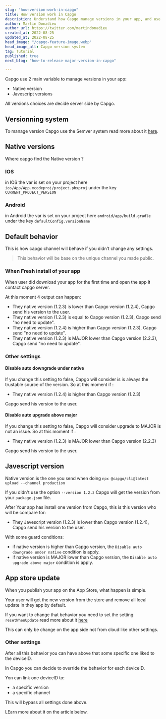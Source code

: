 ```yaml
---
slug: "how-version-work-in-capgo"
title: How version work in Capgo
description: Understand how Capgo manage versions in your app, and use it at best.
author: Martin Donadieu
author_url: https://twitter.com/martindonadieu
created_at: 2022-08-25
updated_at: 2022-08-25
head_image: "/capgo-feature-image.webp"
head_image_alt: Capgo version system
tag: Tutorial
published: true
next_blog: "how-to-release-major-version-in-capgo"

---
```


Capgo use 2 main variable to manage versions in your app:
  - Native version
  - Javescript versions

All versions choices are decide server side by Capgo.

## Versionning system

To manage version Capgo use the Semver system read more about it [here](https://semver.org/).
## Native versions

Where capgo find the Native version ?

### IOS
  in IOS the var is set on your project here `ios/App/App.xcodeproj/project.pbxproj` under the key `CURRENT_PROJECT_VERSION`

### Android
  in Android the var is set on your project here `android/app/build.gradle` under the key `defaultConfig.versionName`

## Default behavior

This is how capgo channel will behave if you didn't change any settings.

> This behavior will be base on the unique channel you made public.

### When Fresh install of your app
When user did download your app for the first time and open the app it contact capgo server.

At this moment 4 output can happen:
  - They native version (1.2.3) is lower than Capgo version (1.2.4), Capgo send his version to the user.
  - They native version (1.2.3) is equal to Capgo version (1.2.3), Capgo send "no need to update".
  - They native version (1.2.4) is higher than Capgo version (1.2.3), Capgo send "no need to update".
  - They native version (1.2.3) is MAJOR lower than Capgo version (2.2.3), Capgo send "no need to update".

### Other settings

#### Disable auto downgrade under native

If you change this setting to false, Capgo will consider is is always the trustable source of the version.
So at this moment if :
- They native version (1.2.4) is higher than Capgo version (1.2.3)

Capgo send his version to the user.

#### Disable auto upgrade above major

If you change this setting to false, Capgo will consider upgrade to MAJOR is not an issue.
So at this moment if :
- They native version (1.2.3) is MAJOR lower than Capgo version (2.2.3)

Capgo send his version to the user.

## Javescript version

Native version is the one you send when doing `npx @capgo/cli@latest upload --channel production`

If you didn't use the option `--version 1.2.3` Capgo will get the version from your `package.json` file.

After Your app has install one version from Capgo, this is this version who will be compare for:
  - They Javescript version (1.2.3) is lower than Capgo version (1.2.4), Capgo send his version to the user.

With some guard conditions:
  - if native version is higher than Capgo version, the `Disable auto downgrade under native` condition is apply.
  - if native version is MAJOR lower than Capgo version, the `Disable auto upgrade above major` condition is apply.

## App store update

When you publish your app on the App Store, what happen is simple.

Your user will get the new version from the store and remove all local update in they app by default.

If you want to change that behavior you need to set the setting `resetWhenUpdate` read more about it [here](https://docs.capgo.app/plugin/auto-update/cloud#advanced-settings)

This can only be change on the app side not from cloud like other settings.

### Other settings

After all this behavior you can have above that some specific one liked to the deviceID.

In Capgo you can decide to override the behavior for each deviceID.

Yon can link one deviceID to:
  - a specific version
  - a specific channel

This will bypass all settings done above.

LEarn more about it on the article below.

